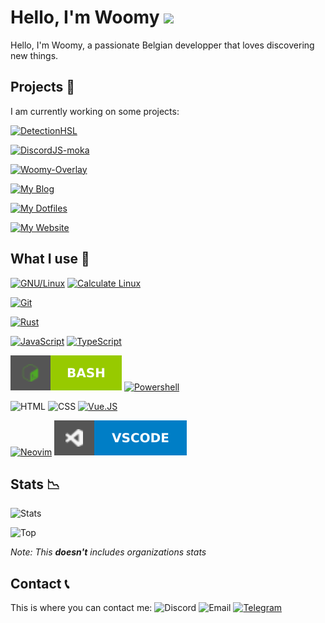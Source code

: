 # Hello, I'm Woomy <img src="https://media.giphy.com/media/hvRJCLFzcasrR4ia7z/giphy.gif" width="25px">
Hello, I'm Woomy, a passionate Belgian developper that loves discovering new things.

## Projects 🔧
I am currently working on some projects:

[![DetectionHSL](https://img.shields.io/static/v1?label=DetectionHSL&color=green&style=for-the-badge&logo=powershell&link=https://github.com/DetectionHSL&message=GITHUB)](https://github.com/DetectionHSL)

[![DiscordJS-moka](https://img.shields.io/static/v1?label=DiscordJS-moka&color=lightblue&style=for-the-badge&logo=typescript&link=https://github.com/discordjs-moka/moka&message=GITHUB)](https://github.com/Discordjs-moka)

[![Woomy-Overlay](https://img.shields.io/static/v1?label=Woomy-Overlay&color=purple&style=for-the-badge&logo=gentoo&link=https://github.com/woomy4680-exe/Woomy-Overlay&message=GITHUB)](https://github.com/Woomy4680-exe/Woomy-Overlay)

[![My Blog](https://img.shields.io/static/v1?label=Blog&color=yellow&style=for-the-badge&logo=markdown&link=https://woomy4680-exe.github.io/blog&message=WEBSITE)](https://woomy4680-exe.github.io/blog)
  
[![My Dotfiles](https://img.shields.io/static/v1?label=Dotfiles&color=green&style=for-the-badge&logo=linux&link=https://github.com/Woomy4680-exe/dotfiles&message=GITHUB)](https://github.com/Woomy4680-exe/Dotfiles)

[![My Website](https://img.shields.io/static/v1?label=Website&color=orange&style=for-the-badge&logo=html5&link=https://woomy4680-exe.github.io&message=WEBSITE)](https://woomy4680-exe.github.io)

## What I use 🔨
[![GNU/Linux](https://img.shields.io/static/v1?label=&color=yellow&style=for-the-badge&logo=linux&message=GNU/Linux&labelColor=grey)](https://kernel.org) [![Calculate Linux](https://img.shields.io/static/v1?label=&color=orange&style=for-the-badge&logo=gentoo&message=Calculate-Linux&labelColor=grey)](https://calculate-linux.org)

[![Git](https://img.shields.io/static/v1?label=&color=white&style=for-the-badge&logo=git&message=Git&labelColor=grey)](https://git-scm.org)

[![Rust](https://img.shields.io/static/v1?label=&color=red&style=for-the-badge&logo=rust&message=Rust&labelColor=grey)](https://rust-lang.org)

[![JavaScript](https://img.shields.io/static/v1?label=&color=yellow&style=for-the-badge&logo=javascript&message=JavaScript&labelColor=grey)](https://js.org)
[![TypeScript](https://img.shields.io/static/v1?label=&color=blue&style=for-the-badge&logo=typescript&message=TypeScript&labelColor=grey)](https://www.typescriptlang.org)

[![Bash](./Images/bash.svg)](https://www.gnu.org/software/bash/)
[![Powershell](https://img.shields.io/static/v1?label=&color=blue&style=for-the-badge&logo=powershell&message=Powershell&labelColor=grey)](https://microsoft.com/powershell)

![HTML](https://img.shields.io/static/v1?label=&color=red&style=for-the-badge&logo=html5&message=HTML&labelColor=grey)
![CSS](https://img.shields.io/static/v1?label=&color=9cf&style=for-the-badge&logo=css3&message=CSS&labelColor=grey)
[![Vue.JS](https://img.shields.io/static/v1?label=&color=green&style=for-the-badge&logo=vue.js&message=Vue.JS&labelColor=grey)](https://vuejs.org)

[![Neovim](https://img.shields.io/static/v1?label=&color=177013&style=for-the-badge&logo=vim&message=Neovim&labelColor=grey)](https://neovim.io)
[![Visual Studio Code](./Images/vscode.svg)](https://code.visualstudio.com)

## Stats 📉
![Stats](https://github-readme-stats.vercel.app/api?username=Woomy4680-exe&show_icons=true&theme=cobalt)

![Top](https://github-readme-stats.vercel.app/api/top-langs/?username=Woomy4680-exe&layout=compact)

*Note: This **doesn't** includes organizations stats*

## Contact 📞
This is where you can contact me:
![Discord](https://img.shields.io/static/v1?label=&color=blue&style=for-the-badge&logo=discord&message=Woomy&labelColor=lightblue)
![Email](https://img.shields.io/static/v1?label=&color=orange&style=for-the-badge&logo=gmail&message=github@woomy.ovh&labelColor=yellow)
[![Telegram](https://img.shields.io/static/v1?label=&color=9cf&style=for-the-badge&logo=telegram&message=@woomy4680_exe&labelColor=blue)](https://t.me/woomy4680-exe)